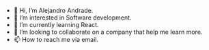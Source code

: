 - 👋 Hi, I’m Alejandro Andrade.
- 👀 I’m interested in Software development.
- 🌱 I’m currently learning React.
- 💞️ I’m looking to collaborate on a company that help me learn more.
- 📫 How to reach me via email.

<!---
alextremesoy/alextremesoy is a ✨ special ✨ repository because its `README.md` (this file) appears on your GitHub profile.
You can click the Preview link to take a look at your changes.
--->

